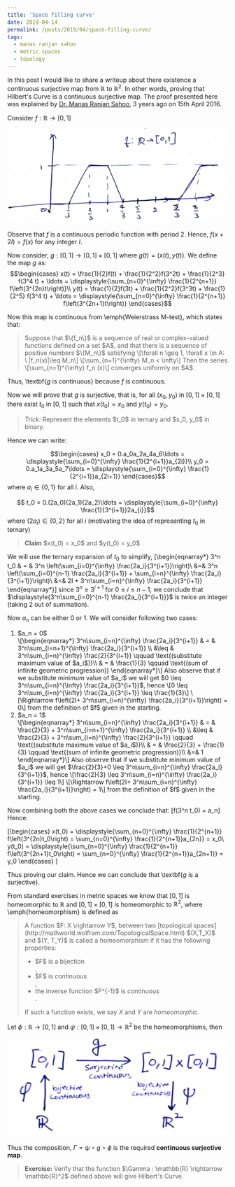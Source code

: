 ```yaml
---
title: 'Space filling curve'
date: 2019-04-14
permalink: /posts/2019/04/space-filling-curve/
tags:
  - manas ranjan sahoo
  - metric spaces
  - topology
---
```


In this post I would like to share a writeup about there existence a continuous surjective map from $\mathbb{R}$ to $\mathbb{R}^2$. In other words, proving that Hilbert's Curve is a continuous surjective map. The proof presented here was explained by [Dr. Manas Ranjan Sahoo](https://www.niser.ac.in/sms/professor/manas), 3 years ago on 15th April 2016.

Consider $f : \mathbb{R} \rightarrow [0,1]$

<img src="/images/g.jpg" alt="">

Observe that $f$ is a continuous periodic function with period 2. Hence, $f(x+2I) = f(x)$ for any integer $I$.

Now consider, $g : [0,1] \rightarrow [0,1]\times [0,1]$ where $g(t) = \left(x(t), y(t)\right)$. We define the map $g$ as:
$$\begin{cases}
x(t) = \frac{1}{2}f(t) + \frac{1}{2^2}f(3^2t) + \frac{1}{2^3} f(3^4 t) + \ldots = \displaystyle{\sum_{n=0}^{\infty} \frac{1}{2^{n+1}} f\left(3^{2n}t\right)}\\
y(t) = \frac{1}{2}f(3t) + \frac{1}{2^2}f(3^3t) + \frac{1}{2^5} f(3^4 t) + \ldots = \displaystyle{\sum_{n=0}^{\infty} \frac{1}{2^{n+1}} f\left(3^{2n+1}t\right)}
\end{cases}$$

Now this map is continuous from \emph{Weierstrass M-test}, which states that:

<blockquote> Suppose that $\{f_n\}$ is a sequence of real or complex-valued functions defined on a set $A$, and that there is a sequence of positive numbers $\{M_n\}$ satisfying
\[\forall n \geq 1, \forall x \in A: \ |f_n(x)|\leq M_n\]
\[\sum_{n=1}^{\infty} M_n < \infty\]
Then the series 
\[\sum_{n=1}^{\infty} f_n (x)\]
converges uniformly on $A$.
</blockquote>

Thus, \textbf{$g$ is continuous} because $f$ is continuous.

Now we will prove that $g$ is surjective, that is, for all $(x_0, y_0)$ in $[0,1]\times [0,1]$ there exist $t_0$ in $[0,1]$ such that $x(t_0) = x_0$ and $y(t_0) = y_0$.

<blockquote> <i> Trick:</i> Represent the elements $t_0$ in ternary and $x_0, y_0$ in binary.</blockquote>

Hence we can write:

$$\begin{cases}
x_0 = 0.a_0a_2a_4a_6\ldots = \displaystyle{\sum_{i=0}^{\infty} \frac{1}{2^{i+1}}a_{2i}}\\
y_0 = 0.a_1a_3a_5a_7\ldots = \displaystyle{\sum_{i=0}^{\infty} \frac{1}{2^{i+1}}a_{2i+1}}
\end{cases}$$
where $a_i \in \{0,1\}$ for all $i$. Also,

$$ t_0 = 0.(2a_0)(2a_1)(2a_2)\ldots = \displaystyle{\sum_{i=0}^{\infty} \frac{1}{3^{i+1}}2a_{i}}$$
where $(2a_i) \in \{0,2\}$ for all $i$ (motivating the idea of representing $t_0$ in ternary)

<blockquote><b>Claim</b> $x(t_0) = x_0$ and $y(t_0) = y_0$ </blockquote>

We will use the ternary expansion of $t_0$ to simplify, 
\[\begin{eqnarray*}
3^n t_0 & = & 3^n \left(\sum_{i=0}^{\infty} \frac{2a_i}{3^{i+1}}\right)\\ 
&=& 3^n \left(\sum_{i=0}^{n-1} \frac{2a_i}{3^{i+1}} + \sum_{i=n}^{\infty} \frac{2a_i}{3^{i+1}}\right)\\
&=& 2I + 3^n\sum_{i=n}^{\infty} \frac{2a_i}{3^{i+1}}
\end{eqnarray*}\]
since $3^n \geq 3^{i+1}$ for $0\leq i \leq n-1$, we conclude that $\displaystyle{3^n\sum_{i=0}^{n-1} \frac{2a_i}{3^{i+1}}}$ is twice an integer (taking 2 out of summation).

Now $a_n$ can be either 0 or 1. We will consider following two cases:

<ol type="1">
<li> $a_n = 0$ </li>
\[\begin{eqnarray*}
3^n\sum_{i=n}^{\infty} \frac{2a_i}{3^{i+1}} & = & 3^n\sum_{i=n+1}^{\infty} \frac{2a_i}{3^{i+1}} \\
&\leq & 3^n\sum_{i=n}^{\infty} \frac{2}{3^{i+1}} \qquad \text{(substitute maximum value of $a_i$)}\\
& = & \frac{1}{3} \qquad \text{(sum of infinite geometric progression)}
\end{eqnarray*}\]
Also observe that if we substitute minimum value of $a_i$ we will get $0 \leq 3^n\sum_{i=n}^{\infty} \frac{2a_i}{3^{i+1}}$, hence
\[0 \leq 3^n\sum_{i=n}^{\infty} \frac{2a_i}{3^{i+1}} \leq \frac{1}{3}\]
\[\Rightarrow f\left(2I+ 3^n\sum_{i=n}^{\infty} \frac{2a_i}{3^{i+1}}\right) = 0\]
from the definition of $f$ given in the starting.

<li> $a_n = 1$ </li>
\[\begin{eqnarray*}
3^n\sum_{i=n}^{\infty} \frac{2a_i}{3^{i+1}} & = & \frac{2}{3} +  3^n\sum_{i=n+1}^{\infty} \frac{2a_i}{3^{i+1}} \\
&\leq & \frac{2}{3} + 3^n\sum_{i=n}^{\infty} \frac{2}{3^{i+1}} \qquad \text{(substitute maximum value of $a_i$)}\\
& = & \frac{2}{3} + \frac{1}{3} \qquad \text{(sum of infinite geometric progression)}\\
&=& 1
\end{eqnarray*}\]
Also observe that if we substitute minimum value of $a_i$ we will get $\frac{2}{3}+0 \leq 3^n\sum_{i=n}^{\infty} \frac{2a_i}{3^{i+1}}$, hence
\[\frac{2}{3} \leq 3^n\sum_{i=n}^{\infty} \frac{2a_i}{3^{i+1}} \leq 1\]
\[\Rightarrow f\left(2I+ 3^n\sum_{i=n}^{\infty} \frac{2a_i}{3^{i+1}}\right) = 1\]
from the definition of $f$ given in the starting.
</ol>

Now combining both the above cases we conclude that:
\[f(3^n t_0) = a_n\]
Hence:

\[\begin{cases}
x(t_0) = \displaystyle{\sum_{n=0}^{\infty} \frac{1}{2^{n+1}} f\left(3^{2n}t_0\right) = \sum_{n=0}^{\infty} \frac{1}{2^{n+1}}a_{2n}} = x_0\\
y(t_0) = \displaystyle{\sum_{n=0}^{\infty} \frac{1}{2^{n+1}} f\left(3^{2n+1}t_0\right) = \sum_{n=0}^{\infty} \frac{1}{2^{n+1}}a_{2n+1}} = y_0
\end{cases}
\]

Thus proving our claim. Hence we can conclude that \textbf{$g$ is a surjective}.

From standard exercises in metric spaces we know that $[0,1]$ is homeomorphic to $\mathbb{R}$ and $[0,1]\times [0,1]$ is homeomorphic to $\mathbb{R}^2$, where \emph{homeomorphism} is defined as

<blockquote> A function $F: X \rightarrow Y$, between two [topological spaces](http://mathworld.wolfram.com/TopologicalSpace.html)  $(X,T_X)$ and $(Y, T_Y)$  is called a homeomorphism if it has the following properties:
<ul>
  <li> $F$ is a bijection </li>,
  <li> $F$ is continuous </li>,
  <li> the inverse function $F^{-1}$ is continuous </li>.
</ul>
 
If such a function exists, we say $X$ and $Y$ are $homeomorphic$.
</blockquote>

Let $\phi : \mathbb{R} \rightarrow [0,1]$ and $\psi : [0,1]\times [0,1] \rightarrow \mathbb{R}^2$ be the homeomorphisms, then

<img src="/images/m.jpg" alt="">

Thus the composition, $\Gamma = \psi \circ g \circ \phi$ is the required <b>continuous surjective map</b>.

<blockquote> <b>Exercise:</b> Verify that the function $\Gamma : \mathbb{R} \rightarrow \mathbb{R}^2$ defined above will give Hilbert's Curve. </blockquote>
